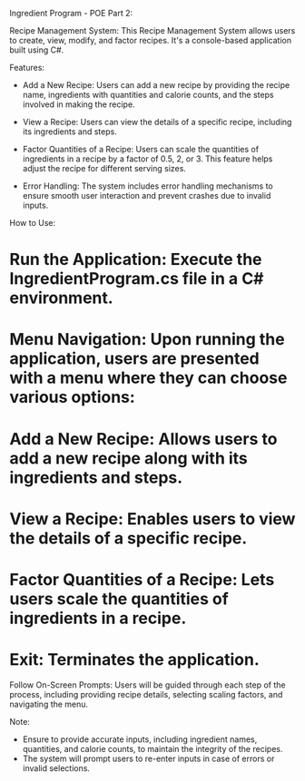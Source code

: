 Ingredient Program - POE Part 2:

Recipe Management System:
This Recipe Management System allows users to create, view, modify, and factor recipes. It's a console-based application built using C#.

Features:
- Add a New Recipe: Users can add a new recipe by providing the recipe name, ingredients with quantities and calorie counts, and the steps involved in making the recipe.

- View a Recipe: Users can view the details of a specific recipe, including its ingredients and steps.

- Factor Quantities of a Recipe: Users can scale the quantities of ingredients in a recipe by a factor of 0.5, 2, or 3. This feature helps adjust the recipe for different serving sizes.

- Error Handling: The system includes error handling mechanisms to ensure smooth user interaction and prevent crashes due to invalid inputs.

How to Use:
# Run the Application: Execute the IngredientProgram.cs file in a C# environment.

# Menu Navigation: Upon running the application, users are presented with a menu where they can choose various options:

# Add a New Recipe: Allows users to add a new recipe along with its ingredients and steps.

# View a Recipe: Enables users to view the details of a specific recipe.

# Factor Quantities of a Recipe: Lets users scale the quantities of ingredients in a recipe.

# Exit: Terminates the application.

Follow On-Screen Prompts: Users will be guided through each step of the process, including providing recipe details, selecting scaling factors, and navigating the menu.

Note:
- Ensure to provide accurate inputs, including ingredient names, quantities, and calorie counts, to maintain the integrity of the recipes.
- The system will prompt users to re-enter inputs in case of errors or invalid selections.